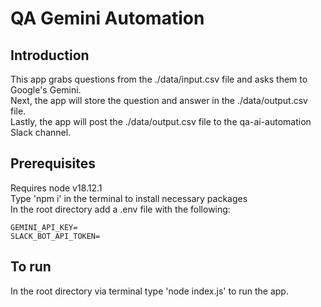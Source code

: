 # QA Gemini Automation  

## Introduction ##
This app grabs questions from the ./data/input.csv file and asks them to Google's Gemini.  
Next, the app will store the question and answer in the ./data/output.csv file.  
Lastly, the app will post the ./data/output.csv file to the qa-ai-automation Slack channel.  

## Prerequisites ##
Requires node v18.12.1  
Type 'npm i' in the terminal to install necessary packages  
In the root directory add a .env file with the following:  
```
GEMINI_API_KEY=
SLACK_BOT_API_TOKEN=
```

## To run ##
In the root directory via terminal type 'node index.js' to run the app.
